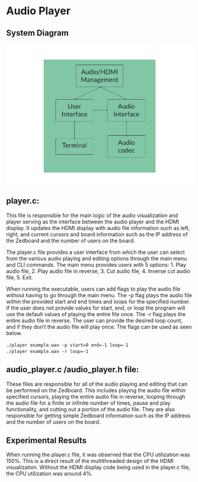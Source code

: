 # Audio Player 

## System Diagram 
![image](playerSD.png)

## player.c:

This file is responsible for the main logic of the audio visualization and player serving as the interface between the audio player and the HDMI display. It updates the HDMI display with audio file information such as left, right, and current cursors and board information such as the IP address of the Zedboard and the number of users on the board. 

The player.c file provides a user interface from which the user can select from the various audio playing and editing options through the main menu and CLI commands. 
The main menu provides users with 5 options: 1. Play audio file, 2. Play audio file in reverse, 3. Cut audio file, 4. Inverse cut audio file, 5. Exit. 

When running the executable, users can add flags to play the audio file without having to go through the main menu. The -p flag plays the audio file within the provided start and end times and loops for the specified number. If the user does not provide values for start, end, or loop the program will use the default values of playing the entire file once. The -r flag plays the entire audio file in reverse. The user can provide the desired loop count, and if they don’t the audio file will play once. The flags can be used as seen below. 

`./player example.wav -p start=0 end=-1 loop=-1`<br>
`./player example.wav -r loop=-1`

## audio_player.c /audio_player.h file:

These files are responsible for all of the audio playing and editing that can be performed on the Zedboard. This includes playing the audio file within specified cursors, playing the entire audio file in reverse, looping through the audio file for a finite or infinite number of times, pause and play functionality, and cutting out a portion of the audio file. They are also responsible for getting simple Zedboard information such as the IP address and the number of users on the board. 

## Experimental Results

When running the player.c file, it was observed that the CPU utilization was 150%. This is a direct result of the multithreaded design of the HDMI visualization. Without the HDMI display code being used in the player.c file, the CPU utilization was around 4%.


